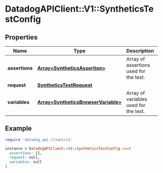# DatadogAPIClient::V1::SyntheticsTestConfig

## Properties

| Name | Type | Description | Notes |
| ---- | ---- | ----------- | ----- |
| **assertions** | [**Array&lt;SyntheticsAssertion&gt;**](SyntheticsAssertion.md) | Array of assertions used for the test. |  |
| **request** | [**SyntheticsTestRequest**](SyntheticsTestRequest.md) |  |  |
| **variables** | [**Array&lt;SyntheticsBrowserVariable&gt;**](SyntheticsBrowserVariable.md) | Array of variables used for the test. | [optional] |

## Example

```ruby
require 'datadog_api_client/v1'

instance = DatadogAPIClient::V1::SyntheticsTestConfig.new(
  assertions: [],
  request: null,
  variables: null
)
```

